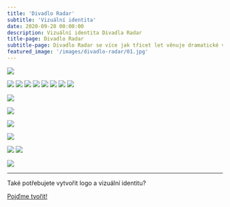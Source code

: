 ```yaml
---
title: 'Divadlo Radar'
subtitle: 'Vizuální identita'
date: 2020-09-28 00:00:00
description: Vizuální identita Divadla Radar
title-page: Divadlo Radar
subtitle-page: Divadlo Radar se více jak třicet let věnuje dramatické výchově dětí a&nbsp;mládeže. Kromě toho funguje jako amatérské repertoárové divadlo. V&nbsp;Radaru působí osm souborů. Vytvořil jsem základní logo pro divadlo, dále pak systém personalisovaných log pro jednotlivé soubory.
featured_image: '/images/divadlo-radar/01.jpg'
---
```


![](/images/divadlo-radar/logo.gif)

<div class="gallery" data-columns="4">
  <img src="/images/divadlo-radar/loga/01.jpg">
  <img src="/images/divadlo-radar/loga/02.jpg">
  <img src="/images/divadlo-radar/loga/03.jpg">
  <img src="/images/divadlo-radar/loga/04.jpg">
  <img src="/images/divadlo-radar/loga/05.jpg">
  <img src="/images/divadlo-radar/loga/06.jpg">
  <img src="/images/divadlo-radar/loga/07.jpg">
  <img src="/images/divadlo-radar/loga/08.jpg">
</div>

![](/images/divadlo-radar/03.jpg)

![](/images/divadlo-radar/04.jpg)

![](/images/divadlo-radar/05.jpg)

![](/images/divadlo-radar/06.jpg)

<div class="gallery" data-columns="2">
  <img src="/images/divadlo-radar/07.jpg">
  <img src="/images/divadlo-radar/08.jpg">
</div>

![](/images/divadlo-radar/02.jpg)

---

Také potřebujete vytvořit logo a&nbsp;vizuální identitu?

<a href="/kontakt" class="button button--large">Pojďme tvořit!</a>